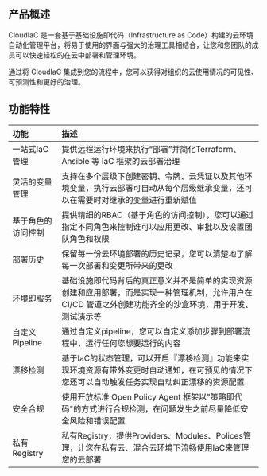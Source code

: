 ## 产品概述

CloudIaC 是一套基于基础设施即代码（Infrastructure as Code）构建的云环境自动化管理平台，将易于使用的界面与强大的治理工具相结合，让您和您团队的成员可以快速轻松的在云中部署和管理环境。

通过将 CloudIaC 集成到您的流程中，您可以获得对组织的云使用情况的可见性、可预测性和更好的治理。

## 功能特性

| 功能               | 描述                                                         |
| :----------------- | :----------------------------------------------------------- |
| 一站式IaC管理      | 提供远程运行环境来执行“部署”并简化Terraform、Ansible 等 IaC 框架的云部署治理 |
| 灵活的变量管理     | 支持在多个层级下创建密钥、令牌、云凭证以及其他环境变量，执行云部署可自动从每个层级继承变量，还可以在需要时对继承的变量进行重新赋值 |
| 基于角色的访问控制 | 提供精细的RBAC（基于角色的访问控制），您可以通过指定不同角色来控制谁可以应用更改、审批以及设置团队角色和权限 |
| 部署历史           | 保留每一份云环境部署的历史记录，您可以清楚地了解每一次部署和变更所带来的更改 |
| 环境即服务         | 基础设施即代码背后的真正意义并不是简单的实现资源创建和应用部署，而是实现一种管理机制，允许用户在 CI/CD 管道之外创建功能齐全的沙盒环境，用于开发、测试演示等 |
| 自定义Pipeline     | 通过自定义pipeline，您可以自定义添加步骤到部署流程中，运行任何您想要运行的内容 |
| 漂移检测           | 基于IaC的状态管理，可以开启『漂移检测』功能来实现环境资源有带外变更时自动通知，在可预见的情况下您还可以自动触发任务实现自动纠正漂移的资源配置 |
| 安全合规           | 使用开放标准 Open Policy Agent 框架以"策略即代码"的方式进行合规检测，在问题发生之前尽量降低安全风险和错误配置 |
| 私有Registry       | 私有Registry，提供Providers、Modules、Polices管理，让您在私有云、混合云环境下流畅使用IaC来管理您的云部署 |



